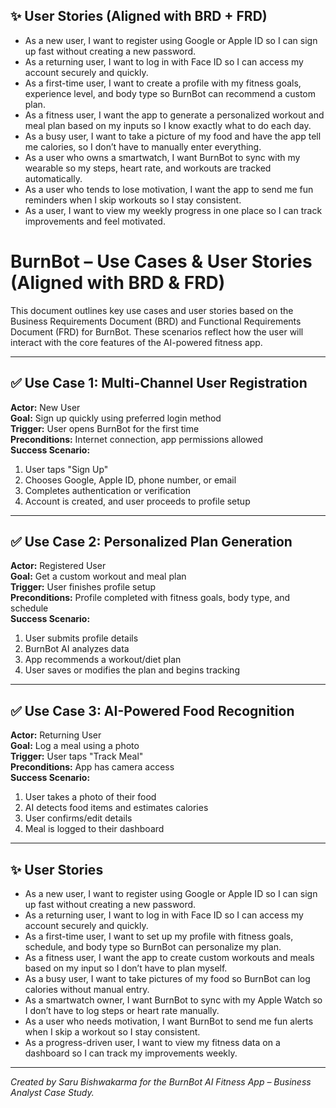 ## ✨ User Stories (Aligned with BRD + FRD)

- As a new user, I want to register using Google or Apple ID so I can sign up fast without creating a new password.
- As a returning user, I want to log in with Face ID so I can access my account securely and quickly.
- As a first-time user, I want to create a profile with my fitness goals, experience level, and body type so BurnBot can recommend a custom plan.
- As a fitness user, I want the app to generate a personalized workout and meal plan based on my inputs so I know exactly what to do each day.
- As a busy user, I want to take a picture of my food and have the app tell me calories, so I don’t have to manually enter everything.
- As a user who owns a smartwatch, I want BurnBot to sync with my wearable so my steps, heart rate, and workouts are tracked automatically.
- As a user who tends to lose motivation, I want the app to send me fun reminders when I skip workouts so I stay consistent.
- As a user, I want to view my weekly progress in one place so I can track improvements and feel motivated.


# BurnBot – Use Cases & User Stories (Aligned with BRD & FRD)

This document outlines key use cases and user stories based on the Business Requirements Document (BRD) and Functional Requirements Document (FRD) for BurnBot. These scenarios reflect how the user will interact with the core features of the AI-powered fitness app.

---

## ✅ Use Case 1: Multi-Channel User Registration

**Actor:** New User  
**Goal:** Sign up quickly using preferred login method  
**Trigger:** User opens BurnBot for the first time  
**Preconditions:** Internet connection, app permissions allowed  
**Success Scenario:**
1. User taps "Sign Up"
2. Chooses Google, Apple ID, phone number, or email
3. Completes authentication or verification
4. Account is created, and user proceeds to profile setup

---

## ✅ Use Case 2: Personalized Plan Generation

**Actor:** Registered User  
**Goal:** Get a custom workout and meal plan  
**Trigger:** User finishes profile setup  
**Preconditions:** Profile completed with fitness goals, body type, and schedule  
**Success Scenario:**
1. User submits profile details
2. BurnBot AI analyzes data
3. App recommends a workout/diet plan
4. User saves or modifies the plan and begins tracking

---

## ✅ Use Case 3: AI-Powered Food Recognition

**Actor:** Returning User  
**Goal:** Log a meal using a photo  
**Trigger:** User taps "Track Meal"  
**Preconditions:** App has camera access  
**Success Scenario:**
1. User takes a photo of their food
2. AI detects food items and estimates calories
3. User confirms/edit details
4. Meal is logged to their dashboard

---

## ✨ User Stories

- As a new user, I want to register using Google or Apple ID so I can sign up fast without creating a new password.
- As a returning user, I want to log in with Face ID so I can access my account securely and quickly.
- As a first-time user, I want to set up my profile with fitness goals, schedule, and body type so BurnBot can personalize my plan.
- As a fitness user, I want the app to create custom workouts and meals based on my input so I don’t have to plan myself.
- As a busy user, I want to take pictures of my food so BurnBot can log calories without manual entry.
- As a smartwatch owner, I want BurnBot to sync with my Apple Watch so I don’t have to log steps or heart rate manually.
- As a user who needs motivation, I want BurnBot to send me fun alerts when I skip a workout so I stay consistent.
- As a progress-driven user, I want to view my fitness data on a dashboard so I can track my improvements weekly.

---

*Created by Saru Bishwakarma for the BurnBot AI Fitness App – Business Analyst Case Study.*
